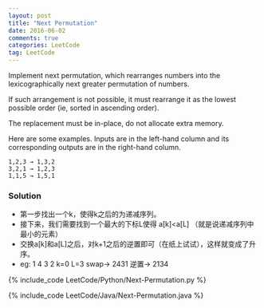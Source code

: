```yaml
---
layout: post
title: "Next Permutation"
date: 2016-06-02
comments: true
categories: LeetCode
tag: LeetCode
---
```



Implement next permutation, which rearranges numbers into the lexicographically next greater permutation of numbers.

If such arrangement is not possible, it must rearrange it as the lowest possible order (ie, sorted in ascending order).

The replacement must be in-place, do not allocate extra memory.

Here are some examples. Inputs are in the left-hand column and its corresponding outputs are in the right-hand column.
```
1,2,3 → 1,3,2
3,2,1 → 1,2,3
1,1,5 → 1,5,1
```

<!--more-->
### Solution
* 第一步找出一个k，使得k之后的为递减序列。
* 接下来，我们需要找到一个最大的下标L使得 a[k]<a[L] （就是说递减序列中最小的元素）
* 交换a[k]和a[L]之后，对k+1之后的逆置即可（在纸上试试），这样就变成了升序。
* eg:
1 4 3  2  k=0 L=3  swap-> 2431 逆置-> 2134

{% include_code LeetCode/Python/Next-Permutation.py %}

{% include_code LeetCode/Java/Next-Permutation.java %}
